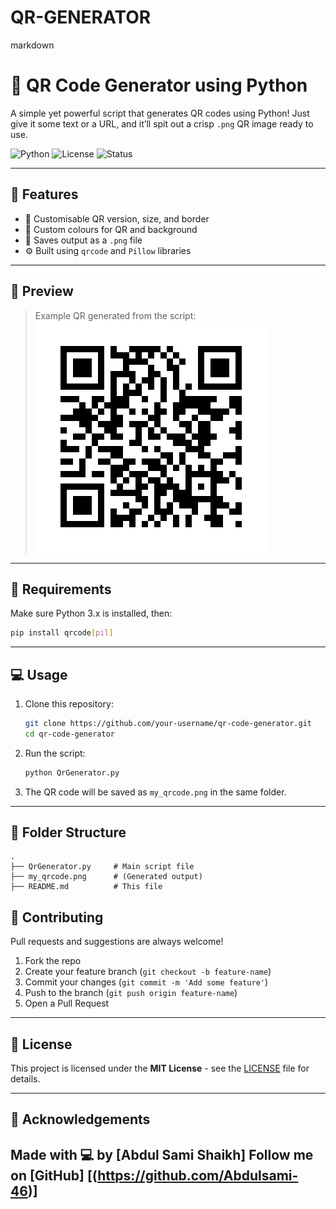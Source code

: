 # QR-GENERATOR

markdown
# 🔲 QR Code Generator using Python

A simple yet powerful script that generates QR codes using Python! Just give it some text or a URL, and it’ll spit out a crisp `.png` QR image ready to use.

![Python](https://img.shields.io/badge/Built%20with-Python%203.x-blue?style=flat&logo=python)
![License](https://img.shields.io/badge/License-MIT-green)
![Status](https://img.shields.io/badge/Status-Working-success)

---

## 🚀 Features

- 🔢 Customisable QR version, size, and border
- 🎨 Custom colours for QR and background
- 💾 Saves output as a `.png` file
- ⚙️ Built using `qrcode` and `Pillow` libraries

---

## 📸 Preview

> Example QR generated from the script:
\
![QR Example](https://github.com/Abdulsami-46/QR-GENERATOR/blob/main/my_qrcode.png)

---

## 🧰 Requirements

Make sure Python 3.x is installed, then:

```bash
pip install qrcode[pil]
````

---

## 💻 Usage

1. Clone this repository:

   ```bash
   git clone https://github.com/your-username/qr-code-generator.git
   cd qr-code-generator
   ```

2. Run the script:

   ```bash
   python QrGenerator.py
   ```

3. The QR code will be saved as `my_qrcode.png` in the same folder.

---

## 📂 Folder Structure

```text
.
├── QrGenerator.py     # Main script file
├── my_qrcode.png      # (Generated output)
├── README.md          # This file
```

## 🤝 Contributing

Pull requests and suggestions are always welcome!

1. Fork the repo
2. Create your feature branch (`git checkout -b feature-name`)
3. Commit your changes (`git commit -m 'Add some feature'`)
4. Push to the branch (`git push origin feature-name`)
5. Open a Pull Request

---
## 📃 License

This project is licensed under the **MIT License** - see the [LICENSE](LICENSE) file for details.

---
## 🙌 Acknowledgements

Made with 💻 by **\[Abdul Sami Shaikh]**
Follow me on [GitHub] [(https://github.com/Abdulsami-46)]
---

